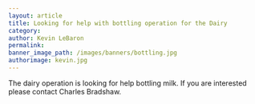 ```yaml
---
layout: article
title: Looking for help with bottling operation for the Dairy
category:
author: Kevin LeBaron
permalink:
banner_image_path: /images/banners/bottling.jpg
authorimage: kevin.jpg
---
```



The dairy operation is looking for help bottling milk. If you are interested please contact Charles Bradshaw.